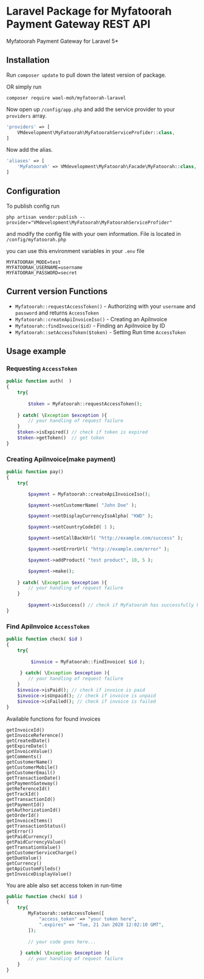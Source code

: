 # Laravel Package for Myfatoorah Payment Gateway REST API

Myfatoorah Payment Gateway for Laravel 5*

## Installation



Run `composer update` to pull down the latest version of package.

OR simply run
```
composer require wael-moh/myfatoorah-laravel
```

Now open up `/config/app.php` and add the service provider to your `providers` array.
```php
'providers' => [
	VMdevelopment\MyFatoorah\MyFatoorahServiceProfider::class,
]
```

Now add the alias.
```php
'aliases' => [
	'MyFatoorah' => VMdevelopment\MyFatoorah\Facade\MyFatoorah::class,
]
```

## Configuration
To publish config run
```
php artisan vendor:publish --provider="VMdevelopment\MyFatoorah\MyFatoorahServiceProfider"
```
and modify the config file with your own information. File is located in `/config/myfatoorah.php`

you can use this environment variables in your `.env` file
```
MYFATOORAH_MODE=test
MYFATOORAH_USERNAME=username
MYFATOORAH_PASSWORD=secret
```

## Current version Functions

* `Myfatoorah::requestAccessToken()` - Authorizing with your `username` and `password` and returns `AccessToken`
* `Myfatoorah::createApiInvoiceIso()` - Creating an ApiInvoice
* `Myfatoorah::findInvoice($id)` - Finding an ApiInvoice by ID
* `Myfatoorah::setAccessToken($token)` - Setting Run time `AccessToken`

## Usage example

### Requesting `AccessToken`
```php
public function auth(  )
{
	try{
	
		$token = MyFatoorah::requestAccessToken();
		
	} catch( \Exception $exception ){
		// your handling of request failure
	}
	$token->isExpired() // check if token is expired
	$token->getToken()  // get token
}
```
### Creating ApiInvoice(make payment)
```php
public function pay()
{
	try{

		$payment = MyFatoorah::createApiInvoiceIso();

		$payment->setCustomerName( "John Doe" );

		$payment->setDisplayCurrencyIsoAlpha( "KWD" );

		$payment->setCountryCodeId( 1 );

		$payment->setCallBackUrl( "http://example.com/success" );

		$payment->setErrorUrl( "http://example.com/error" );

		$payment->addProduct( "test product", 10, 5 );

		$payment->make();
		
	} catch( \Exception $exception ){
		// your handling of request failure
	}
    
    	$payment->isSuccess() // check if MyFatoorah has successfully handled request.
}
```
### Find ApiInvoice `AccessToken`
```php
public function check( $id )
{
	try{
	
		 $invoice = MyFatoorah::findInvoice( $id );
		 
	 } catch( \Exception $exception ){
		// your handling of request failure
	}
	$invoice->isPaid(); // check if invoice is paid
	$invoice->isUnpaid(); // check if invoice is unpaid
	$invoice->isFailed(); // check if invoice is failed
}
```
Available functions for found invoices
```
getInvoiceId()
getInvoiceReference()
getCreatedDate()
getExpireDate()
getInvoiceValue()
getComments()
getCustomerName()
getCustomerMobile()
getCustomerEmail()
getTransactionDate()
getPaymentGateway()
getReferenceId()
getTrackId()
getTransactionId()
getPaymentId()
getAuthorizationId()
getOrderId()
getInvoiceItems()
getTransactionStatus()
getError()
getPaidCurrency()
getPaidCurrencyValue()
getTransationValue()
getCustomerServiceCharge()
getDueValue()
getCurrency()
getApiCustomFileds()
getInvoiceDisplayValue()
```
 You are able also set access token in run-time
```php
public function check( $id )
{
	try{
		MyFatoorah::setAccessToken([
			"access_token" => "your token here",
			".expires" => "Tue, 21 Jan 2020 12:02:10 GMT",
		]);
		
		// your code goes here...
		
	 } catch( \Exception $exception ){
		// your handling of request failure
	}
}
```

